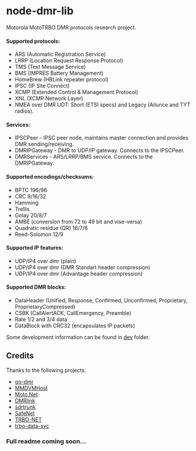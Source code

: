 # node-dmr-lib
Motorola MotoTRBO DMR protocols research project.

#### Supported protocols:
- ARS (Automatic Registration Service)
- LRRP (Location Request Response Protocol)
- TMS (Text Message Service)
- BMS (IMPRES Battery Management)
- HomeBrew (HBLink repeater protocol)
- IPSC (IP Site Connect)
- XCMP (Extended Control & Management Protocol)
- XNL (XCMP Network Layer)
- NMEA over DMR UDT: Short (ETSI specs) and Legacy (Ailunce and TYT radios).

#### Services:
- IPSCPeer - IPSC peer node, maintains master connection and provides DMR sending/receiving.
- DMRIPGateway - DMR to UDP/IP gateway. Connects to the IPSCPeer.
- DMRServices - ARS/LRRP/BMS service. Connects to the DMRIPGateway.

#### Supported encodings/checksums:
- BPTC 196/96
- CRC 9/16/32
- Hamming
- Trellis
- Golay 20/8/7
- AMBE (conversion from 72 to 49 bit and vise-versa)
- Quadratic residue (QR) 16/7/6
- Reed-Solomon 12/9

#### Supported IP features:
- UDP/IP4 over dmr (plain)
- UDP/IP4 over dmr (DMR Standart header compression)
- UDP/IP4 over dmr (Advantage header compression)

#### Supported DMR blocks:
- DataHeader (Unified, Response, Confirmed, Unconfirmed, Proprietary, ProprietaryCompressed)
- CSBK (CallAlertACK, CallEmergency, Preamble)
- Rate 1/2 and 3/4 data
- DataBlock with CRC32 (encapsulates IP packets)

Some development information can be found in [dev](dev) folder.



## Credits
Thanks to the following projects:
- [go-dmr](https://github.com/pd0mz/go-dmr)
- [MMDVMHost](https://github.com/g4klx/MMDVMHost)
- [Moto.Net](https://github.com/pboyd04/Moto.Net)
- [DMRlink](https://github.com/HBLink-org/DMRlink)
- [sdrtrunk](https://github.com/DSheirer/sdrtrunk)
- [SafeNet](https://git.safemobile.org/laurentiu.constantin/SafeNet)
- [TRBO-NET](https://github.com/KD8EYF/TRBO-NET)
- [trbo-data-svc](https://github.com/jelimoore/trbodatasvc)



       
### Full readme coming soon...
